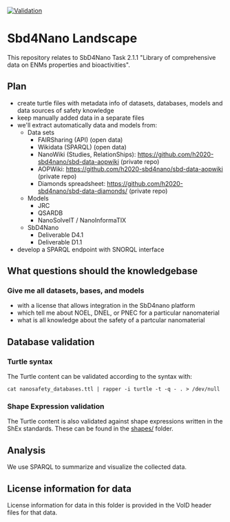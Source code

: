 [![Validation](https://github.com/h2020-sbd4nano/sbd-data-landscape/actions/workflows/validate.yml/badge.svg)](https://github.com/h2020-sbd4nano/sbd-data-landscape/actions/workflows/validate.yml)

# Sbd4Nano Landscape

This repository relates to SbD4Nano Task 2.1.1 "Library of comprehensive data on ENMs properties and bioactivities".

## Plan

* create turtle files with metadata info of datasets, databases, models and data sources of safety knowledge
* keep manually added data in a separate files
* we'll extract automatically data and models from:
   * Data sets
      * FAIRSharing (API) (open data)
      * Wikidata (SPARQL) (open data)
      * NanoWiki (Studies, RelationShips): https://github.com/h2020-sbd4nano/sbd-data-aopwiki (private repo)
      * AOPWiki: https://github.com/h2020-sbd4nano/sbd-data-aopwiki (private repo)
      * Diamonds spreadsheet: https://github.com/h2020-sbd4nano/sbd-data-diamonds/  (private repo)
   * Models
      * JRC
      * QSARDB
      * NanoSolveIT / NanoInformaTIX
   * SbD4Nano
      * Deliverable D4.1
      * Deliverable D1.1
* develop a SPARQL endpoint with SNORQL interface

## What questions should the knowledgebase

### Give me all datasets, bases, and models

* with a license that allows integration in the SbD4nano platform
* which tell me about NOEL, DNEL, or PNEC for a particular nanomaterial
* what is all knowledge about the safety of a partcular nanomaterial

## Database validation

### Turtle syntax

The Turtle content can be validated according to the syntax with:

```shell
cat nanosafety_databases.ttl | rapper -i turtle -t -q - . > /dev/null
```

### Shape Expression validation

The Turtle content is also validated against shape expressions written
in the ShEx standards. These can be found in the [shapes/](shapes/) folder.

## Analysis

We use SPARQL to summarize and visualize the collected data.

## License information for data

License information for data in this folder is provided in the VoID header
files for that data.
